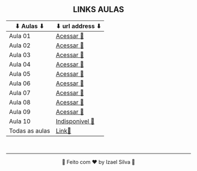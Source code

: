 <div align="center">

## LINKS AULAS

   | ⬇ Aulas ⬇      | ⬇ url address ⬇ |
   |----------------|----------------------------------------------------------------------------------------------------------------------------------------------------------------------|
   | Aula 01        | [Acessar 🔗](https://sponge-dryosaurus-50f.notion.site/Aula-1-Introdu-o-09-08-2023-03a1125c64e24fab97968c66dddc515a)                                                 |
   | Aula 02        | [Acessar 🔗](https://sponge-dryosaurus-50f.notion.site/Aula-2-Introdu-o-a-Linguagem-C-16-08-2023-4ea6bbe149ea4d1e89e2ac5091bb78b6)                                   |
   | Aula 03        | [Acessar 🔗](https://sponge-dryosaurus-50f.notion.site/Aula-3-Estrutura-de-Decis-o-em-L-gica-de-Programa-o-23-08-2023-8f63c79ad243493ba9e2e7827401259d)              |
   | Aula 04        | [Acessar 🔗](https://sponge-dryosaurus-50f.notion.site/Aula-4-IF-e-Else-Aninhado-e-Encadeado-30-08-2023-9cf5f86c497c41b5a4ff551a5812de3e)                            |
   | Aula 05        | [Acessar 🔗](https://sponge-dryosaurus-50f.notion.site/Aula-5-Estrutura-de-decis-o-Switch-e-Estrutura-de-repeti-o-For-06-09-2023-374728c3fa2b4cc887c8d916e478b5b5)   |
   | Aula 06        | [Acessar 🔗](https://sponge-dryosaurus-50f.notion.site/Aula-6-While-e-Do-While-13-09-2023-764c329691754d3aa44d016428f9267d)                                          |
   | Aula 07        | [Acessar 🔗](https://sponge-dryosaurus-50f.notion.site/Aula-7-Prova-1-20-09-2023-f777d1cfabfa456ebee4df68f3d5398d)                                                   |
   | Aula 08        | [Acessar 🔗](https://sponge-dryosaurus-50f.notion.site/Aula-8-Procedimento-e-Fun-o-27-09-2023-2f02f3b1d533409cad07c7eb6a4bcf5f)                                      |
   | Aula 09        | [Acessar 🔗](https://sponge-dryosaurus-50f.notion.site/Aula-9-TinkerCad-04-10-2023-225ec1aca63347a1853a73c86cfc20cc)                                                 |
   | Aula 10        | [Indisponivel 🔗](#)                                                                                                                                                 |
   | Todas as aulas | [Link🔗](https://sponge-dryosaurus-50f.notion.site/Quarta-Internet-das-Coisas-IoT-MM-a68cae0708674630866f02729a011ddc)                                               |

   <br>
   <hr>
   👋 Feito com ♥ by Izael Silva 👋

</div>
